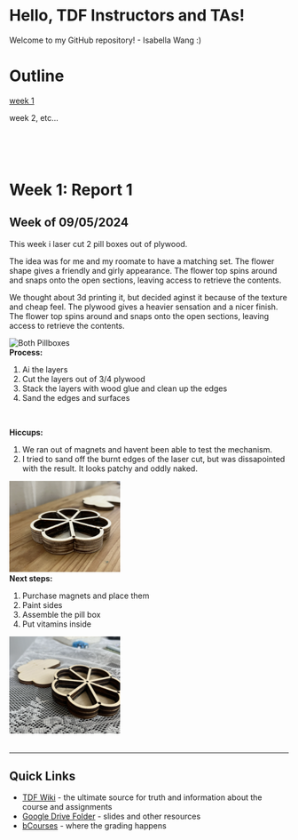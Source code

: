 # Hello, TDF Instructors and TAs!
Welcome to my GitHub repository! - Isabella Wang :) <br>

# Outline
[week 1](README.md#week-1-example-report-1)

week 2, etc...


<br>
<br>
<br>

# Week 1: Report 1 #
## Week of 09/05/2024

This week i laser cut 2 pill boxes out of plywood.

The idea was for me and my roomate to have a matching set. The flower shape gives a friendly and girly appearance.
The flower top spins around and snaps onto the open sections, leaving access to retrieve the contents.

We thought about 3d printing it, but decided aginst it because of the texture and cheap feel. The plywood gives a heavier sensation and a nicer finish. 
The flower top spins around and snaps onto the open sections, leaving access to retrieve the contents.


<img width="300" alt="Both Pillboxes" src="assets/both-pillboxes.png">   

<br>
<b>Process:</b>

1. Ai the layers
2. Cut the layers out of 3/4 plywood
3. Stack the layers with wood glue and clean up the edges
4. Sand the edges and surfaces
<br>

<b>Hiccups:</b>
1. We ran out of magnets and havent been able to test the mechanism.
2. I tried to sand off the burnt edges of the laser cut, but was dissapointed with the result. It looks patchy and oddly naked.

<img width="200" alt="Sanded Sides" src="assets/sanded-pillbox.png">   
<br>
<b>Next steps:</b>

1. Purchase magnets and place them
2. Paint sides
3. Assemble the pill box
4. Put vitamins inside


<img width="200" alt="Pill Box" src="assets/unsanded-pillbox.png">   

<br>
<br>

---
## Quick Links ##

- [TDF Wiki](https://github.com/Berkeley-MDes/24f-desinv-202/wiki) - the ultimate source for truth and information about the course and assignments
- [Google Drive Folder](https://drive.google.com/drive/u/0/folders/1DJ1b6sSDwHXX6NRcQYt10ivyQSgU0ND6) - slides and other resources
- [bCourses](https://bcourses.berkeley.edu/courses/1537533) - where the grading happens
